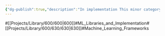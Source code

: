 ```yaml
---
{"dg-publish":true,"description":"In implementation This minor category cover Frameworks","permalink":"/projects/library/600/630/630/","dgPassFrontmatter":true,"noteIcon":"0","created":"2024-01-24T15:24:09.131+09:00","updated":"2024-04-05T18:43:52.688+09:00"}
---
```


#[[Projects/Library/600/600\|600]]#ML_Libraries_and_Implementation#[[Projects/Library/600/630/630\|630]]#Machine_Learning_Frameworks


